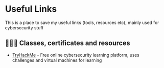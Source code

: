 <h1>Useful Links</h1>

This is a place to save my useful links (tools, resources etc), mainly used for cybersecurity stuff

<h2>👨🏼‍🎓 Classes, certificates and resources</h2>

 - [TryHackMe](https://tryhackme.com/) - Free online cybersecurity learning platform, uses challenges and virtual machines for learning
